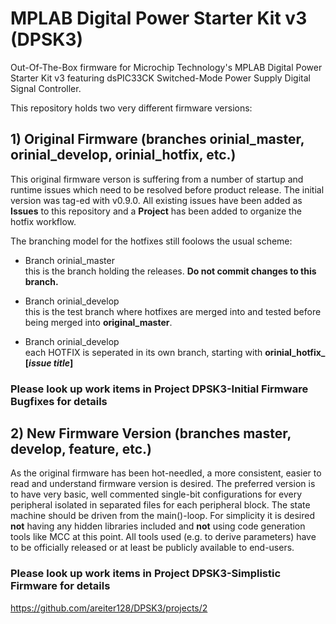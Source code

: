 # MPLAB Digital Power Starter Kit v3 (DPSK3)

Out-Of-The-Box firmware for Microchip Technology's MPLAB Digital Power Starter Kit v3 featuring dsPIC33CK Switched-Mode Power Supply Digital Signal Controller.

This repository holds two very different firmware versions:

## 1) Original Firmware (branches orinial_master, orinial_develop, orinial_hotfix, etc.)  
This original firmware verson is suffering from a number of startup and runtime issues which need to be resolved before product release. 
The initial version was tag-ed with v0.9.0.
All existing issues have been added as **Issues** to this repository and a **Project** has been added to organize the hotfix workflow.

The branching model for the hotfixes still foolows the usual scheme:

* Branch orinial_master  
    this is the branch holding the releases. **Do not commit changes to this branch.**

* Branch orinial_develop  
    this is the test branch where hotfixes are merged into and tested before being merged into __original_master__. 

* Branch orinial_develop  
    each HOTFIX is seperated in its own branch, starting with **orinial_hotfix_ [_issue title_]**  
	
### Please look up work items in **Project DPSK3-Initial Firmware Bugfixes** for details


## 2) New Firmware Version (branches master, develop, feature, etc.)  
As the original firmware has been hot-needled, a more consistent, easier to read and understand firmware version is desired.
The preferred version is to have very basic, well commented single-bit configurations for every peripheral isolated in separated files for each peripheral block.
The state machine should be driven from the main()-loop. 
For simplicity it is desired **not** having any hidden libraries included and **not** using code generation tools like MCC at this point. 
All tools used (e.g. to derive parameters) have to be officially released or at least be publicly available to end-users.

### Please look up work items in **Project DPSK3-Simplistic Firmware** for details  
https://github.com/areiter128/DPSK3/projects/2
